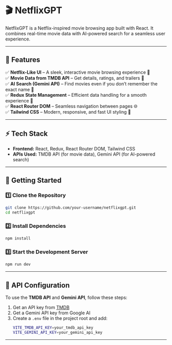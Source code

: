# 🎬 NetflixGPT  

NetflixGPT is a Netflix-inspired movie browsing app built with React. It combines real-time movie data with AI-powered search for a seamless user experience.  

---

## 🌟 Features  
✅ **Netflix-Like UI** – A sleek, interactive movie browsing experience 🎥  
✅ **Movie Data from TMDB API** – Get details, ratings, and trailers 🍿  
✅ **AI Search (Gemini API)** – Find movies even if you don’t remember the exact name 🤖  
✅ **Redux State Management** – Efficient data handling for a smooth experience 🔄  
✅ **React Router DOM** – Seamless navigation between pages 🌐  
✅ **Tailwind CSS** – Modern, responsive, and fast UI styling 🎨  

---

## ⚡ Tech Stack  
- **Frontend:** React, Redux, React Router DOM, Tailwind CSS  
- **APIs Used:** TMDB API (for movie data), Gemini API (for AI-powered search)  

---

## 🚀 Getting Started  

### 1️⃣ Clone the Repository  
```sh
git clone https://github.com/your-username/netflixgpt.git
cd netflixgpt
```

### 2️⃣ Install Dependencies  
```sh
npm install
```

### 3️⃣ Start the Development Server  
```sh
npm run dev
```

---

## 🔑 API Configuration  
To use the **TMDB API** and **Gemini API**, follow these steps:  
1. Get an API key from [TMDB](https://www.themoviedb.org/)  
2. Get a Gemini API key from Google AI  
3. Create a `.env` file in the project root and add:  
   ```sh
   VITE_TMDB_API_KEY=your_tmdb_api_key
   VITE_GEMINI_API_KEY=your_gemini_api_key
   ```

---